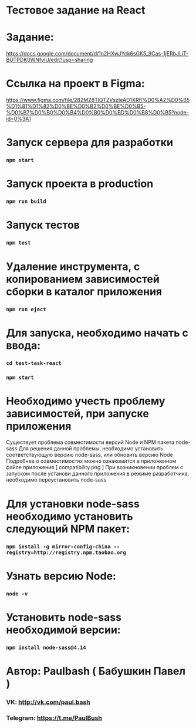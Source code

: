 # Тестовое задание на React
# Задание: 
https://docs.google.com/document/d/1n2HXwJYck6sGK5_9Cas-1jERbJLiT-BUTPDK0WNfvIU/edit?usp=sharing
# Ссылка на проект в Figma: 
https://www.figma.com/file/282MZ8TlQTZVszteAD1XRf/%D0%A2%D0%B5%D1%81%D1%82%D0%BE%D0%B2%D0%BE%D0%B5-%D0%B7%D0%B0%D0%B4%D0%B0%D0%BD%D0%B8%D0%B5?node-id=0%3A1

# Запуск сервера для разработки
### `npm start`

# Запуск проекта в production
### `npm run build`

# Запуск тестов
### `npm test`

# Удаление инструмента, с копированием зависимостей сборки в каталог приложения
### `npm run eject`

# Для запуска, необходимо начать с ввода:
### `cd test-task-react`
### `npm start`

# Необходимо учесть проблему зависимостей, при запуске приложения

Существует проблема совместимости версий Node и NPM пакета node-sass
Для решения данной проблемы, необходимо установить соответствующую версию node-sass, или обновить версию Node
Подробнее о совместимостях можно ознакомится в приложенном файле приложения [ compatibility.png ]
При возникновении проблем с запуском после установи данного приложения в режиме разработчика, необходимо переустановить node-sass 

# Для установки node-sass необходимо установить следующий NPM пакет:
### `npm install -g mirror-config-china --registry=http://registry.npm.taobao.org`

# Узнать версию Node:
### `node -v`

# Установить node-sass необходимой версии:
### `npm install node-sass@4.14`

# Автор: Paulbash ( Бабушкин Павел )
### VK: http://vk.com/paul.bash
### Telegram: https://t.me/PaulBush

